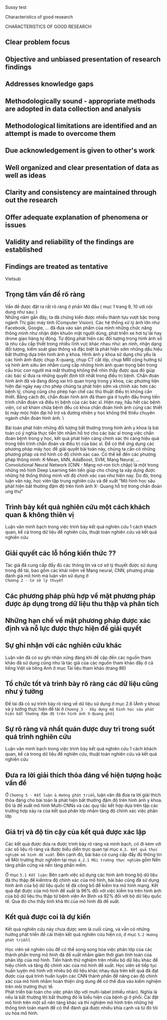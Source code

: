 Sussy test

Characteristics of good research

CHARACTERISTICS OF GOOD RESEARCH
## Clear problem focus
## Objective and unbiased presentation of research findings
## Addresses knowledge gaps
## Methodologically sound - appropriate methods are adopted in data collection and analysis
## Methodological limitations are identified and an attempt is made to overcome them
## Due acknowledgement is given to other's work
## Well organized and clear presentation of data as well as ideas
## Clarity and consistency are maintained through out the research
## Offer adequate explanation of phenomena or issues
## Validity and reliability of the findings are established
## Findings are treated as tentative

Vietsub
## Trọng tâm vấn đề rõ ràng
Vấn đề được đặt ra rất rõ ràng ở phần Mở đầu ( mục 1 trang 9, 10  với nội dung như sau: )\
Những năm gần đây, ta đã chứng kiến được nhiều thành tựu vượt bậc trong ngành Thị giác máy tính (Computer Vision). Các hệ thống xử lý ảnh lớn như Facebook, Google, … đã đưa vào sản phẩm của mình những chức năng thông minh như nhận diện khuôn mặt người dùng, phát triển xe hơi tự lái hay drone giao hàng tự động. Tự động phát hiện các đối tượng trong hình ảnh số là nhu cầu cấp thiết trong nhiều lĩnh vực khác nhau như: an ninh, nhận dạng đối tượng, kiểm soát giao thông và đặc biệt là phát hiện sớm những dấu hiệu bất thường dựa trên hình ảnh y khoa. Hình ảnh y khoa sử dụng chủ yếu là các hình ảnh được chụp X-quang, chụp CT cắt lớp, chụp MRI cộng hưởng từ và hình ảnh siêu âm nhằm cung cấp những hình ảnh quan trọng bên trong cấu trúc con người mà mắt thường không thể nhìn thấy được qua đó giúp các bác sĩ đưa ra những quyết định tốt nhất trong điều trị bệnh. Chẩn đoán hình ảnh đã và đang đóng vai trò quan trọng trong y khoa, các phương tiện hiện đại ngày nay cho phép chúng ta phát hiện sớm và chính xác hơn các bệnh lý, chúng cũng cho phép hạn chế các thủ thuật điều trị không cần thiết. Bằng cách đó, chẩn đoán hình ảnh đã tham gia ở tuyến đầu trong tiến trình chẩn đoán và điều trị bệnh của các bác sĩ. Hiện nay, hầu hết các bệnh viện, cơ sở khám chữa bệnh đều có khoa chẩn đoán hình ảnh cùng các thiết bị máy móc hiện đại hỗ trợ và đương nhiên y học không thể thiếu chuyên ngành chẩn đoán hình ảnh. \

Bài toán phát hiện những đối tượng bất thường trong hình ảnh y khoa là bài toán có ý nghĩa thực tiễn lớn nhằm hỗ trợ cho các bác sĩ trong việc chẩn đoán bệnh trong y học, kết quả phát hiện càng chính xác thì càng hiệu quả trong tiến trình chẩn đoán và điều trị của bác sĩ. Để có thể ứng dụng các phương pháp máy học để giải quyết bài toán này, chúng ta cần có những phương pháp và mô hình có độ chính xác cao. Có thể kể đến các phương pháp thông minh: K-Mean, kNN, AdaBoost, SVM, Mạng Neural, … Convolutional Neural Network (CNN - Mạng nơ-ron tích chập) là một trong những mô hình Deep Learning tiên tiến giúp cho chúng ta xây dựng được những hệ thống thông minh với độ chính xác cao như hiện nay. Do đó, trong luận văn này, học viên tập trung nghiên cứu và đề xuất “Mô hình học sâu phát hiện bất thường đậm độ trên hình ảnh X- Quang hỗ trợ trong chẩn đoán ung thư”

## Trình bày kết quả nghiên cứu một cách khách quan & không thiên vị
Luận văn minh bạch trong việc trình bày kết quả nghiên cứu 1 cách khách quan, kể cả trong dữ liệu để nghiên cứu, thuật toán nghiên cứu và kết quả nghiên cứu

## Giải quyết các lỗ hổng kiến thức ??
Tác giả đã cung cấp đầy đủ các thông tin và cơ sở lý thuyết được sử dụng trong đề tài, bao gồm các khái niệm về Mạng neural, CNN, phương pháp đánh giá mô hình mà luận văn sử dụng ở \
```Chương 2 - Cơ sở lý thuyết```
## Các phương pháp phù hợp về mặt phương pháp được áp dụng trong dữ liệu thu thập và phân tích
## Những hạn chế về mặt phương pháp được xác định và nỗ lực được thực hiện để giải quyết


## Sự ghi nhận với các nghiên cứu khác
Luận văn đã có sự ghi nhận xứng đáng khi đề cập đến các nguồn tham khảo đã sử dụng cũng như là tác giả của các nguồn tham khảo đấy ở cả tiếng Việt và tiếng Anh ở mục Tài liệu tham khảo (trang 86)

## Tổ chức tốt và trình bày rõ ràng các dữ liệu cũng như ý tưởng
Đề tài đã có sự trình bày rõ ràng về dữ liệu sử dụng ở mục 2.6 (Ảnh y khoa) và ý tưởng thực hiện đề tài ở ```Chương 3 - Xây dựng mô hình học sâu phát hiện bất thường đậm độ trên hình ảnh X-Quang phổi```
## Sự rõ ràng và nhất quán được duy trì trong suốt quá trình nghiên cứu
Luận văn minh bạch trong việc trình bày kết quả nghiên cứu 1 cách khách quan, kể cả trong dữ liệu để nghiên cứu, thuật toán nghiên cứu và kết quả nghiên cứu
## Đưa ra lời giải thích thỏa đáng về hiện tượng hoặc vấn đề
Ở  ```Chương 5 - Kết luận & Hướng phát triển```, luận văn đã đưa ra lời giải thích thỏa đáng cho bài toán là phát hiện bất thường đậm độ trên hình ảnh y khoa. Đó là đề xuất mô hình Multi-CNNs và các quy tắc kết hợp 
dựa trên tập các trường hợp xảy ra của kết quả phân lớp nhằm tăng độ chính xác việc phân lớp
## Giá trị và độ tin cậy của kết quả được xác lập
Các kết quả được đưa ra được trình bày rõ ràng và minh bạch, có đi kèm với các số liệu rõ ràng và được biểu diễn trực quan tại mục ```4.3. Kết quả thực nghiệm mô hình đề xuất```. Bên cạnh đó, bài báo có cung cấp đầy đủ thông tin về Môi trường thực nghiệm tại mục ```4.2.1 Môi trường thực nghiệm``` gồm Nền tảng phần cứng và nền tảng phần mềm.

Ở mục ```5.1 Kết luận```:
Bên cạnh việc sử dụng các hình ảnh trong bộ dữ liệu đã thu thập để kiểmtra độ chính xác của mô hình, bài báo cũng đã sử dụng hình ảnh của bộ dữ liệu quốc tế đã công bố để kiểm tra mô hinh mạng. Kết quả đạt được của mô hình đề xuất là 96% đối với việc kiểm tra trên hình ảnh của bộ dữ liệu thu thập từ bệnh viện An Bình và 92% đối với bộ dữ liệu quốc tế. Qua đó cho thấy tính khả thi của mô hình đã đề xuất.

## Kết quả được coi là dự kiến
Kết quả nghiên cứu này chưa được xem là cuối cùng, và vẫn có những hướng phát triển để cải thiện kết quả nghiên cứu hiện có, ở mục ```5.2 Hướng phát triển```:\

Học viên sẽ nghiên cứu để có thể song song hóa việc phân lớp của các thành phần trong mô hình đã đề xuất nhằm giảm thời gian tính toán của phân lớp của mô hình. Tiến hành thử nghiệm trên nhiều bộ dữ liệu khác để hiệu chỉnh và tăng độ chính xác của mô hình đề xuất. Học viên sẽ tiếp tục huấn luyện mô hình với nhiêu bộ dữ liệu khác nhau dựa trên kết quả đã đạt được của quá trình huấn luyện các CNN thành phần để nâng cao độ chính xác của mô hình nhằm hoàn thiện ứng dung để có thể đưa vào kiểm nghiệm trên môi trường thực tế. \
Phát triển bài toán cho việc phân lớp với multi-label (nhiều nhãn). Nghĩa là nếu là bất thường thì bất thường đó là biểu hiện của bệnh gì ở phổi. Cài đặt mô hình trên một số nên tảng khác và thí nghiệm mô hình trên những hệ thống tính toán mạnh để có thể đánh giá được nhiều khía cạnh và từ đó tôi ưu hóa mô hình. 
